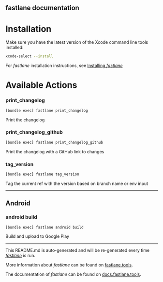 fastlane documentation
----

# Installation

Make sure you have the latest version of the Xcode command line tools installed:

```sh
xcode-select --install
```

For _fastlane_ installation instructions, see [Installing _fastlane_](https://docs.fastlane.tools/#installing-fastlane)

# Available Actions

### print_changelog

```sh
[bundle exec] fastlane print_changelog
```

Print the changelog

### print_changelog_github

```sh
[bundle exec] fastlane print_changelog_github
```

Print the changelog with a GitHub link to changes

### tag_version

```sh
[bundle exec] fastlane tag_version
```

Tag the current ref with the version based on branch name or env input

----


## Android

### android build

```sh
[bundle exec] fastlane android build
```

Build and upload to Google Play

----

This README.md is auto-generated and will be re-generated every time [_fastlane_](https://fastlane.tools) is run.

More information about _fastlane_ can be found on [fastlane.tools](https://fastlane.tools).

The documentation of _fastlane_ can be found on [docs.fastlane.tools](https://docs.fastlane.tools).
